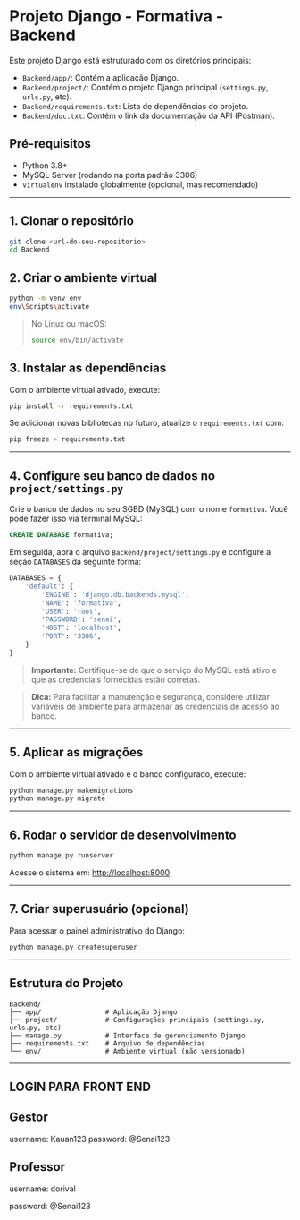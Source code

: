 # Projeto Django - Formativa - Backend

Este projeto Django está estruturado com os diretórios principais:
- `Backend/app/`: Contém a aplicação Django.
- `Backend/project/`: Contém o projeto Django principal (`settings.py`, `urls.py`, etc).
- `Backend/requirements.txt`: Lista de dependências do projeto.
- `Backend/doc.txt`: Contém o link da documentação da API (Postman).

## Pré-requisitos

- Python 3.8+
- MySQL Server (rodando na porta padrão 3306)
- `virtualenv` instalado globalmente (opcional, mas recomendado)

---

## 1. Clonar o repositório

```bash
git clone <url-do-seu-repositorio>
cd Backend
```

## 2. Criar o ambiente virtual

```bash
python -m venv env
env\Scripts\activate
```

> No Linux ou macOS:
> ```bash
> source env/bin/activate
> ```

## 3. Instalar as dependências

Com o ambiente virtual ativado, execute:

```bash
pip install -r requirements.txt
```

Se adicionar novas bibliotecas no futuro, atualize o `requirements.txt` com:

```bash
pip freeze > requirements.txt
```

---

## 4. Configure seu banco de dados no `project/settings.py`

Crie o banco de dados no seu SGBD (MySQL) com o nome `formativa`. Você pode fazer isso via terminal MySQL:

```sql
CREATE DATABASE formativa;
```

Em seguida, abra o arquivo `Backend/project/settings.py` e configure a seção `DATABASES` da seguinte forma:

```python
DATABASES = {
    'default': {
        'ENGINE': 'django.db.backends.mysql',
        'NAME': 'formativa',
        'USER': 'root',
        'PASSWORD': 'senai',
        'HOST': 'localhost',
        'PORT': '3306',
    }
}
```

> **Importante:** Certifique-se de que o serviço do MySQL está ativo e que as credenciais fornecidas estão corretas.

> **Dica:** Para facilitar a manutenção e segurança, considere utilizar variáveis de ambiente para armazenar as credenciais de acesso ao banco.

---

## 5. Aplicar as migrações

Com o ambiente virtual ativado e o banco configurado, execute:

```bash
python manage.py makemigrations
python manage.py migrate
```

---

## 6. Rodar o servidor de desenvolvimento

```bash
python manage.py runserver
```

Acesse o sistema em: [http://localhost:8000](http://localhost:8000)

---

## 7. Criar superusuário (opcional)

Para acessar o painel administrativo do Django:

```bash
python manage.py createsuperuser
```

---

## Estrutura do Projeto

```
Backend/
├── app/                # Aplicação Django
├── project/            # Configurações principais (settings.py, urls.py, etc)
├── manage.py           # Interface de gerenciamento Django
├── requirements.txt    # Arquivo de dependências
└── env/                # Ambiente virtual (não versionado)
```

---


## LOGIN PARA FRONT END

## Gestor
username: Kauan123
password: @Senai123


## Professor
username: dorival

password: @Senai123